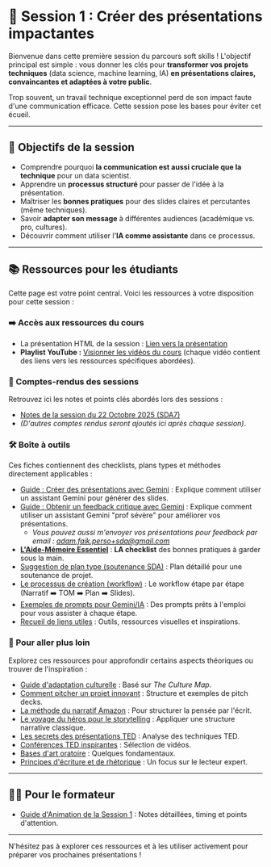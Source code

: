 # 📢 Session 1 : Créer des présentations impactantes

Bienvenue dans cette première session du parcours soft skills ! L'objectif principal est simple : vous donner les clés pour **transformer vos projets techniques** (data science, machine learning, IA) **en présentations claires, convaincantes et adaptées à votre public**.

Trop souvent, un travail technique exceptionnel perd de son impact faute d'une communication efficace. Cette session pose les bases pour éviter cet écueil.

---

## 🎯 Objectifs de la session

* Comprendre pourquoi **la communication est aussi cruciale que la technique** pour un data scientist.
* Apprendre un **processus structuré** pour passer de l'idée à la présentation.
* Maîtriser les **bonnes pratiques** pour des slides claires et percutantes (même techniques).
* Savoir **adapter son message** à différentes audiences (académique vs. pro, cultures).
* Découvrir comment utiliser l'**IA comme assistante** dans ce processus.

---

## 📚 Ressources pour les étudiants

Cette page est votre point central. Voici les ressources à votre disposition pour cette session :

### ➡️ Accès aux ressources du cours

* La présentation HTML de la session : [Lien vers la présentation](./kit-formateur/presentation.html)
* **Playlist YouTube :** [Visionner les vidéos du cours](https://www.youtube.com/playlist?list=PLAO2ui_9t-UQiTCLs2yiQO2m9_oq-ItWQ) (chaque vidéo contient des liens vers les ressources spécifiques abordées).

### 📝 Comptes-rendus des sessions

Retrouvez ici les notes et points clés abordés lors des sessions :

* [Notes de la session du 22 Octobre 2025 (SDA7)](./comptes-rendus/compte-rendu-sda7-22-10-2025.md)
* *(D'autres comptes rendus seront ajoutés ici après chaque session)*.

### 🛠️ Boîte à outils

Ces fiches contiennent des checklists, plans types et méthodes directement applicables :

* [Guide : Créer des présentations avec Gemini](./boite-a-outils/guide-gemini-canvas-presentations.md) : Explique comment utiliser un assistant Gemini pour générer des slides.
* [Guide : Obtenir un feedback critique avec Gemini](./boite-a-outils/guide-gemini-critique-presentations.md) : Explique comment utiliser un assistant Gemini "prof sévère" pour améliorer vos présentations.
    * *Vous pouvez aussi m'envoyer vos présentations pour feedback par email : adam.faik.perso+sda@gmail.com*
* [**L'Aide-Mémoire Essentiel**](./boite-a-outils/aide-memoire.md) : **LA checklist** des bonnes pratiques à garder sous la main.
* [Suggestion de plan type (soutenance SDA)](./boite-a-outils/plan-type.md) : Plan détaillé pour une soutenance de projet.
* [Le processus de création (workflow)](./boite-a-outils/processus.md) : Le workflow étape par étape (Narratif ➡️ TOM ➡️ Plan ➡️ Slides).
* [Exemples de prompts pour Gemini/IA](./boite-a-outils/prompts.md) : Des prompts prêts à l'emploi pour vous assister à chaque étape.
* [Recueil de liens utiles](./boite-a-outils/liens-utiles.md) : Outils, ressources visuelles et inspirations.

### 🧠 Pour aller plus loin

Explorez ces ressources pour approfondir certains aspects théoriques ou trouver de l'inspiration :

* [Guide d'adaptation culturelle](./ressources/culture-map.md) : Basé sur *The Culture Map*.
* [Comment pitcher un projet innovant](./ressources/pitch-deck.md) : Structure et exemples de pitch decks.
* [La méthode du narratif Amazon](./ressources/narratif-amazon.md) : Pour structurer la pensée par l'écrit.
* [Le voyage du héros pour le storytelling](./ressources/voyage-du-heros.md) : Appliquer une structure narrative classique.
* [Les secrets des présentations TED](./ressources/ted-guide.md) : Analyse des techniques TED.
* [Conférences TED inspirantes](./ressources/ted-talks.md) : Sélection de vidéos.
* [Bases d'art oratoire](./ressources/art-oratoire.md) : Quelques fondamentaux.
* [Principes d'écriture et de rhétorique](./ressources/rhetorique.md) : Un focus sur le lecteur expert.

---

## 🧑‍🏫 Pour le formateur

* [Guide d'Animation de la Session 1](./kit-formateur/guide-formateur.md) : Notes détaillées, timing et points d'attention.

---

N'hésitez pas à explorer ces ressources et à les utiliser activement pour préparer vos prochaines présentations !